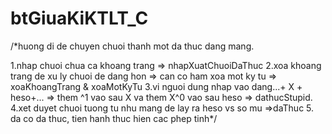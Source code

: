 # btGiuaKiKTLT_C
/*huong di de chuyen chuoi thanh mot da thuc dang mang.

1.nhap chuoi chua ca khoang trang => nhapXuatChuoiDaThuc
2.xoa khoang trang de xu ly chuoi de dang hon => can co ham xoa mot ky tu => xoaKhoangTrang & xoaMotKyTu
3.vi nguoi dung nhap vao dang...+ X + heso+... => them ^1 vao sau X va them X^0 vao sau heso => dathucStupid.
4.xet duyet chuoi tuong tu nhu mang de lay ra heso vs so mu =>daThuc
5. da co da thuc, tien hanh thuc hien cac phep tinh*/
